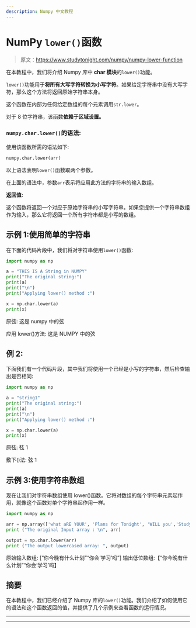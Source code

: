 ```yaml
---
description: Numpy 中文教程
---
```


# NumPy `lower()`函数

> 原文：<https://www.studytonight.com/numpy/numpy-lower-function>

在本教程中，我们将介绍 Numpy 库中 **char 模块**的`lower()`功能。

`lower()`功能用于**将所有大写字符转换为小写字符**。如果给定字符串中没有大写字符，那么这个方法将返回原始字符串本身。

这个函数在内部为任何给定数组的每个元素调用`str.lower`。

对于 8 位字符串，该函数**依赖于区域设置。**

### `numpy.char.lower()`的语法:

使用该函数所需的语法如下:

```py
numpy.char.lower(arr)
```

以上语法表明`lower()`函数取两个参数。

在上面的语法中，参数`arr`表示将应用此方法的字符串的输入数组。

**返回值:**

这个函数将返回一个对应于原始字符串的小写字符串。如果您提供一个字符串数组作为输入，那么它将返回一个所有字符串都是小写的数组。

## 示例 1:使用简单的字符串

在下面的代码片段中，我们将对字符串使用`lower()`函数:

```py
import numpy as np

a = "THIS IS A String in NUMPY"
print("The original string:")
print(a)
print("\n")
print("Applying lower() method :")  

x = np.char.lower(a)
print(x)
```

原弦:
这是 numpy 中的弦

应用 lower()方法:
这是 NUMPY 中的弦

## 例 2:

下面我们有一个代码片段，其中我们将使用一个已经是小写的字符串，然后检查输出是否相同:

```py
import numpy as np  

a = "string1"
print("The original string:")
print(a)
print("\n")
print("Applying lower() method :")  

x = np.char.lower(a)
print(x)
```

原弦:
弦 1

敷下()法:
弦 1

## 示例 3:使用字符串数组

现在让我们对字符串数组使用 lower()函数。它将对数组的每个字符串元素起作用，就像这个函数对单个字符串起作用一样。

```py
import numpy as np

arr = np.array(['what aRE YOUR', 'Plans for Tonight', 'WILL you','Studyonight']) 
print ("The original Input array : \n", arr) 

output = np.char.lower(arr)
print ("The output lowercased array: ", output)
```

原始输入数组:
[“你今晚有什么计划”“你会‘学习’吗”]
输出低位数组:【“你今晚有什么计划”“你会‘学习’吗】

## 摘要

在本教程中，我们已经介绍了 Numpy 库的`lower()`功能。我们介绍了如何使用它的语法和这个函数返回的值，并提供了几个示例来查看函数的运行情况。

* * *

* * *